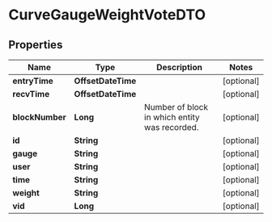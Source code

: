 

# CurveGaugeWeightVoteDTO


## Properties

| Name | Type | Description | Notes |
|------------ | ------------- | ------------- | -------------|
|**entryTime** | **OffsetDateTime** |  |  [optional] |
|**recvTime** | **OffsetDateTime** |  |  [optional] |
|**blockNumber** | **Long** | Number of block in which entity was recorded. |  [optional] |
|**id** | **String** |  |  [optional] |
|**gauge** | **String** |  |  [optional] |
|**user** | **String** |  |  [optional] |
|**time** | **String** |  |  [optional] |
|**weight** | **String** |  |  [optional] |
|**vid** | **Long** |  |  [optional] |



